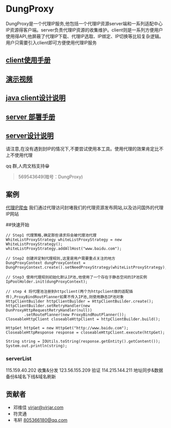 # DungProxy
DungProxy是一个代理IP服务,他包括一个代理IP资源server端和一系列适配中心IP资源得客户端。server负责代理IP资源的收集维护。client则是一系列方便用户使用得API,他屏蔽了代理IP下载、代理IP选取、IP绑定、IP切换等比较复杂逻辑。用户只需要引入client即可方便使用代理IP服务


## [client使用手册](doc/client/userGuide/README.md)

## [演示视频](https://pan.baidu.com/s/1hrZnINq)

## [java client设计说明](doc/client/design/README.md)

## [server 部署手册](doc/server/deploy/README.md)

## [server设计说明](doc/server/deploy/README.md )

请注意,在没有遇到封IP的情况下,不要尝试使用本工具。使用代理的效果肯定比不上不使用代理

qq 群,人肉文档支持😁 
> 569543649(暗号：DungProxy)

## 案例
[代理IP爬虫](http://114.215.144.211:8080/#/index) 我们通过代理访问封堵我们的代理资源发布网站,以及访问国外的代理IP网站

##快速开始
```
// Step1 代理策略,确定那些请求将会被代理池代理
WhiteListProxyStrategy whiteListProxyStrategy = new WhiteListProxyStrategy();
whiteListProxyStrategy.addAllHost("www.baidu.com");

// Step2 创建并定制代理规则,这里是用户需要重点关注的地方
DungProxyContext dungProxyContext = DungProxyContext.create().setNeedProxyStrategy(whiteListProxyStrategy);

// Step3 使用代理规则初始化默认IP池,他使用了一个存在于静态空间的IP池实例
IpPoolHolder.init(dungProxyContext);

// step 4 将代理池注册到httpclient(两个为httpclient做的适配插件),ProxyBindRoutPlanner如果不传入IP池,则使用静态IP池对象
HttpClientBuilder httpClientBuilder = HttpClientBuilder.create();
httpClientBuilder.setRetryHandler(new DunProxyHttpRequestRetryHandler(null))
        .setRoutePlanner(new ProxyBindRoutPlanner());
CloseableHttpClient closeableHttpClient = httpClientBuilder.build();

HttpGet httpGet = new HttpGet("http://www.baidu.com");
CloseableHttpResponse response = closeableHttpClient.execute(httpGet);

String string = IOUtils.toString(response.getEntity().getContent());
System.out.println(string);
```

### serverList
115.159.40.202 收集&分发
123.56.155.209 验证
114.215.144.211 地址同步&数据备份&域名下线&域名刷新

## 贡献者
- 邓维佳 virjar@virjar.com
- 符灵通 
- 韦轩 805366180@qq.com